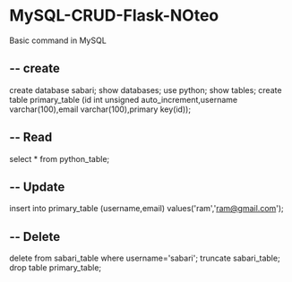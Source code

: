 # MySQL-CRUD-Flask-NOteo

Basic command in MySQL

## -- create 

create database sabari;
show databases;
use python;
show tables;
create table primary_table (id int unsigned auto_increment,username varchar(100),email varchar(100),primary key(id));

## -- Read
select * from python_table;

## -- Update
insert into primary_table (username,email)
values('ram','ram@gmail.com');


## -- Delete
delete from sabari_table where username='sabari';
truncate sabari_table;
drop table primary_table;
